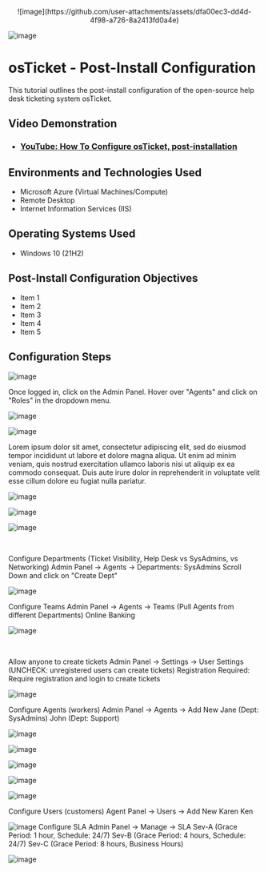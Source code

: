 <p align="center">
![image](https://github.com/user-attachments/assets/dfa00ec3-dd4d-4f98-a726-8a2413fd0a4e)

![image](https://github.com/user-attachments/assets/cfc17c51-b39c-47c4-be95-4e5f2193cee8)

</p>

<h1>osTicket - Post-Install Configuration</h1>
This tutorial outlines the post-install configuration of the open-source help desk ticketing system osTicket.<br />


<h2>Video Demonstration</h2>

- ### [YouTube: How To Configure osTicket, post-installation](https://www.youtube.com)

<h2>Environments and Technologies Used</h2>

- Microsoft Azure (Virtual Machines/Compute)
- Remote Desktop
- Internet Information Services (IIS)

<h2>Operating Systems Used </h2>

- Windows 10</b> (21H2)

<h2>Post-Install Configuration Objectives</h2>

- Item 1
- Item 2
- Item 3
- Item 4
- Item 5

<h2>Configuration Steps</h2>

<p>
  
![image](https://github.com/user-attachments/assets/35ed2ee0-61f2-40b8-b9d5-40e543960232)

Once logged in, click on the Admin Panel. Hover over "Agents" and click on "Roles" in the dropdown menu.

![image](https://github.com/user-attachments/assets/0a4e6631-3769-4a2d-a508-2fbdc8926024)

![image](https://github.com/user-attachments/assets/f1be395a-51f0-4efd-8e4d-5016329ef64c)
</p>
<p>
Lorem ipsum dolor sit amet, consectetur adipiscing elit, sed do eiusmod tempor incididunt ut labore et dolore magna aliqua. Ut enim ad minim veniam, quis nostrud exercitation ullamco laboris nisi ut aliquip ex ea commodo consequat. Duis aute irure dolor in reprehenderit in voluptate velit esse cillum dolore eu fugiat nulla pariatur.

  
![image](https://github.com/user-attachments/assets/f1be395a-51f0-4efd-8e4d-5016329ef64c)

![image](https://github.com/user-attachments/assets/dfa00ec3-dd4d-4f98-a726-8a2413fd0a4e)

![image](https://github.com/user-attachments/assets/cfc17c51-b39c-47c4-be95-4e5f2193cee8)
</p>
<br />

<p>
Configure Departments (Ticket Visibility, Help Desk vs SysAdmins, vs Networking)
Admin Panel -> Agents -> Departments: SysAdmins Scroll Down and click on "Create Dept"

![image](https://github.com/user-attachments/assets/800de400-b713-4650-ac53-4bb73fa23098)



</p>
<p>
Configure Teams
Admin Panel -> Agents -> Teams (Pull Agents from different Departments)
Online Banking
  
![image](https://github.com/user-attachments/assets/674bf63e-fe07-43b0-a09b-f681af226e8d)

</p>
<br />

<p>
Allow anyone to create tickets
Admin Panel -> Settings -> User Settings (UNCHECK: unregistered users can create tickets)
Registration Required: Require registration and login to create tickets 
  
![image](https://github.com/user-attachments/assets/dd2ec249-a992-4e4e-9a47-2431de3a4370)

  

</p>
<p>
Configure Agents (workers)
Admin Panel -> Agents -> Add New
Jane (Dept: SysAdmins)
John (Dept: Support)


![image](https://github.com/user-attachments/assets/27ca31ea-0330-433a-9425-0c3779741ab3)

![image](https://github.com/user-attachments/assets/c121180c-ed82-4538-949e-53fd19015996)

![image](https://github.com/user-attachments/assets/9b1c4c36-ff1a-4c00-bb92-e31eee6618e3)

![image](https://github.com/user-attachments/assets/feea6614-6e21-47fb-ad31-907e96827168)

![image](https://github.com/user-attachments/assets/344d42bc-9e3c-47bd-bdaa-279f002210c2)

Configure Users (customers)
Agent Panel -> Users -> Add New
Karen
Ken

![image](https://github.com/user-attachments/assets/4108f81f-b269-42ee-9da9-fb1e64018b53)
Configure SLA
Admin Panel -> Manage -> SLA
Sev-A (Grace Period: 1 hour, Schedule: 24/7)
Sev-B (Grace Period: 4 hours, Schedule: 24/7)
Sev-C (Grace Period: 8 hours, Business Hours)


![image](https://github.com/user-attachments/assets/1ae05756-c177-4bda-a900-00ded20214af)

</p>
<br />
